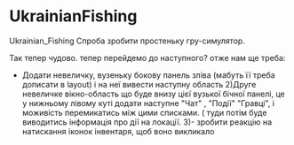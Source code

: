 # UkrainianFishing
Ukrainian_Fishing
Спроба зробити простеньку гру-симулятор.

Так тепер чудово. тепер перейдемо до наступного? отже нам ще треба:
- Додати невеличку, вузеньку бокову панель зліва (мабуть її треба дописати в layout) і на неї вивести наступну область 
2)Друге невеличке вікно-область що буде внизу цієї вузької бічної панелі, це у нижньому лівому куті додати наступне "Чат" , "Події" "Гравці", і моживість перемикатись між цими списками. ( туди потім буде виводитись інформація про дії на локації.
3)- зробити реакцію на натискання іконок інвентаря, щоб воно викликало
